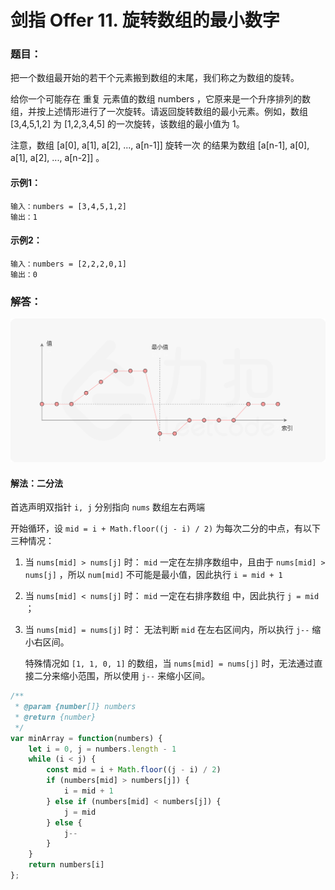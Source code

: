 # 剑指 Offer 11. 旋转数组的最小数字

### 题目：

把一个数组最开始的若干个元素搬到数组的末尾，我们称之为数组的旋转。

给你一个可能存在 重复 元素值的数组 numbers ，它原来是一个升序排列的数组，并按上述情形进行了一次旋转。请返回旋转数组的最小元素。例如，数组 [3,4,5,1,2] 为 [1,2,3,4,5] 的一次旋转，该数组的最小值为 1。  

注意，数组 [a[0], a[1], a[2], ..., a[n-1]] 旋转一次 的结果为数组 [a[n-1], a[0], a[1], a[2], ..., a[n-2]] 。

#### 示例1：

```
输入：numbers = [3,4,5,1,2]
输出：1
```

#### 示例2：

```
输入：numbers = [2,2,2,0,1]
输出：0
```

### 解答：

<img src="images\1221387183719247.png" alt="1672728632326" style="zoom: 100%;" />

#### 解法：二分法

首选声明双指针 `i, j` 分别指向 `nums` 数组左右两端

开始循环，设 `mid = i + Math.floor((j - i) / 2)` 为每次二分的中点，有以下三种情况：

1. 当 `nums[mid] > nums[j]` 时： `mid` 一定在左排序数组中，且由于 `nums[mid] > nums[j]` ，所以 `num[mid]` 不可能是最小值，因此执行 `i = mid + 1` 

2. 当 `nums[mid] < nums[j]` 时： `mid` 一定在右排序数组 中，因此执行 `j = mid` ；

3. 当 `nums[mid] = nums[j]` 时： 无法判断 `mid` 在左右区间内，所以执行 `j--` 缩小右区间。

   特殊情况如 `[1, 1, 0, 1]` 的数组，当 `nums[mid] = nums[j]` 时，无法通过直接二分来缩小范围，所以使用 `j--` 来缩小区间。

```js
/**
 * @param {number[]} numbers
 * @return {number}
 */
var minArray = function(numbers) {
    let i = 0, j = numbers.length - 1
    while (i < j) {
        const mid = i + Math.floor((j - i) / 2)
        if (numbers[mid] > numbers[j]) {
            i = mid + 1
        } else if (numbers[mid] < numbers[j]) {
            j = mid
        } else {
            j--
        }
    }
    return numbers[i]
};
```

